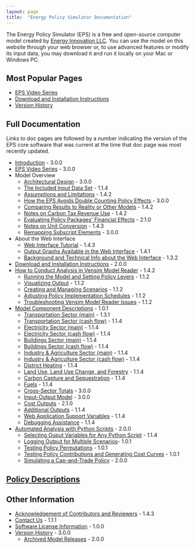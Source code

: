 ```yaml
---
layout: page
title:  "Energy Policy Simulator Documentation"
---
```


The Energy Policy Simulator (EPS) is a free and open-source computer model created by [Energy Innovation LLC](https://energyinnovation.org/).  You can use the model on this website through your web browser or, to use advanced features or modify its input data, you may download it and run it locally on your Mac or Windows PC.

## Most Popular Pages

* [EPS Video Series](video-series.html)
* [Download and Installation Instructions](download.html)
* [Version History](version-history.html)

## Full Documentation

Links to doc pages are followed by a number indicating the version of the EPS core software that was current at the time that doc page was most recently updated.

* [Introduction](introduction.html) - 3.0.0
* [EPS Video Series](video-series.html) - 3.0.0
* Model Overview
  * [Architectural Design](architectural-design.html) - 3.0.0
  * [The Included Input Data Set](input-data.html) - 1.1.4
  * [Assumptions and Limitations](assumptions.html) - 1.4.2
  * [How the EPS Avoids Double Counting Policy Effects](how-the-eps-avoids-double-counting.html) - 3.0.0
  * [Comparing Results to Reality or Other Models](comparing-results.html) - 1.4.2
  * [Notes on Carbon Tax Revenue Use](carbon-tax-revenue-use.html) - 1.4.2
  * [Evaluating Policy Packages' Financial Effects](evaluating-package-financials.html) - 2.1.0
  * [Notes on Unit Conversion](unit-conversion.html) - 1.4.3
  * [Remapping Subscript Elements](remapping.html) - 3.0.0
* About the Web Interface
  * [Web Interface Tutorial](online-model-tutorial.html) - 1.4.3
  * [Output Graphs Available in the Web Interface](web-interface-graphs.html) - 1.4.1
  * [Background and Technical Info about the Web Interface](background-and-technical-info.html) - 1.3.2
* [Download and Installation Instructions](download.html) - 2.0.0
* [How to Conduct Analysis in Vensim Model Reader](how-to-conduct-analysis.html) - 1.4.2
  * [Running the Model and Setting Policy Levers](running-the-model.html) - 1.1.2
  * [Visualizing Output](visualizing-output.html) - 1.1.2
  * [Creating and Managing Scenarios](creating-and-managing-scenarios.html) - 1.1.2
  * [Adjusting Policy Implementation Schedules](adjusting-plcy-impl-schd.html) - 1.1.2
  * [Troubleshooting Vensim Model Reader Issues](troubleshooting-vensim.html) - 1.1.2
* [Model Component Descriptions](model-component-descriptions.html) - 1.0.1
  * [Transportation Sector (main)](transportation-sector-main.html) - 1.3.1
  * [Transportation Sector (cash flow)](transportation-sector-cash.html) - 1.1.4
  * [Electricity Sector (main)](electricity-sector-main.html) - 1.1.4
  * [Electricity Sector (cash flow)](electricity-sector-cash.html) - 1.1.4
  * [Buildings Sector (main)](buildings-sector-main.html) - 1.1.4
  * [Buildings Sector (cash flow)](buildings-sector-cash.html) - 1.1.4
  * [Industry & Agriculture Sector (main)](industry-ag-main.html) - 1.1.4
  * [Industry & Agriculture Sector (cash flow)](industry-ag-cash.html) - 1.1.4
  * [District Heating](district-heating.html) - 1.1.4
  * [Land Use, Land Use Change, and Forestry](lulucf.html) - 1.1.4
  * [Carbon Capture and Sequestration](ccs.html) - 1.1.4
  * [Fuels](fuels.html) - 1.1.4
  * [Cross-Sector Totals](cross-sector-totals.html) - 3.0.0
  * [Input-Output Model](io-model.html) - 3.0.0
  * [Cost Outputs](cost-outputs.html) - 2.1.0
  * [Additional Outputs](additional-outputs.html) - 1.1.4
  * [Web Application Support Variables](web-app-support.html) - 1.1.4
  * [Debugging Assistance](debugging-assistance.html) - 1.1.4
* [Automated Analysis with Python Scripts](automated-analysis.html) - 2.0.0
  * [Selecting Ouput Variables for Any Python Script](selecting-output-variables.html) - 1.1.4
  * [Logging Output for Multiple Scenarios](logging-output.html)- 1.0.1
  * [Testing Policy Permutations](testing-policy-permutations.html) - 1.0.1
  * [Testing Policy Contributions and Generating Cost Curves](testing-policy-contributions.html) - 1.0.1
  * [Simulating a Cap-and-Trade Policy](simulating-cap-and-trade.html) - 2.0.0

## [Policy Descriptions](policy-design-index.html)

## Other Information

* [Acknowledgement of Contributors and Reviewers](acknowledgement.html) - 1.4.3
* [Contact Us](contact.html) - 1.1.1
* [Software License Information](software-license.html) - 1.0.0
* [Version History](version-history.html) - 3.0.0
  * [Archived Model Releases](archived-releases.html) - 2.0.0
